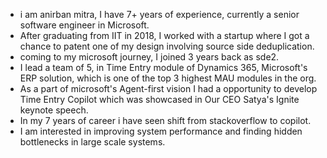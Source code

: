 - i am anirban mitra, I have 7+ years of experience, currently a senior software engineer in Microsoft.
- After graduating from IIT in 2018, I worked with a startup where I got a chance to patent one of my design involving source side deduplication. 
- coming to my microsoft journey, I joined 3 years back as sde2. 
- I lead a team of 5, in Time Entry module of Dynamics 365, Microsoft's ERP solution, which is one of the top 3 highest MAU modules in the org.
- As a part of microsoft's Agent-first vision I had a opportunity to develop Time Entry Copilot which was showcased in Our CEO Satya's Ignite keynote speech.
- In my 7 years of career i have seen shift from stackoverflow to copilot.
- I am interested in improving system performance and finding hidden bottlenecks in large scale systems.



